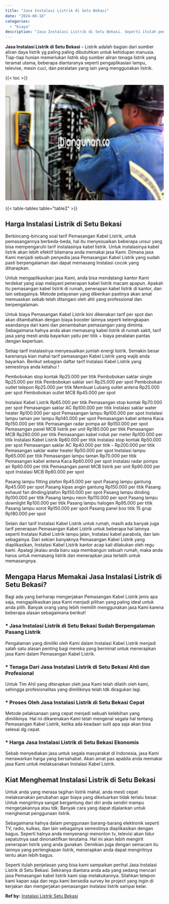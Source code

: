 ```yaml
---
title: "Jasa Instalasi Listrik di Setu Bekasi"
date: "2024-08-18"
categories: 
  - "biaya"
description: "Jasa Instalasi Listrik di Setu Bekasi. Seperti itulah penjelasan yang bisa kami sampaikan perihal Jasa Instalasi Listrik di Setu Bekasi. Sekiranya diantara a..."
---
```


**Jasa Instalasi Listrik di Setu Bekasi** – Listrik adalah bagian dari sumber aliran daya listrik yg paling paling dibutuhkan untuk kehidupan manusia. Tiap-tiap hunian memerlukan listrik sbg sumber aliran tenaga listrik yang teramat utama, beberapa diantaranya seperti pengaplikasian lampu, televise, mesin cuci, dan peralatan yang lain yang menggunakan listrik.

{{< toc >}}

![Jasa Instalasi Listrik di Setu Bekasi](/images/instalasi-listrik-murah24.png)

{{< table-tables table="table2" >}}

## Harga Instalasi Listrik di Setu Bekasi

Berbincang-bincang soal tarif Pemasangan Kabel Listrik, untuk pemasangannya berbeda-beda, hal itu menyesuaikan beberapa unsur yang bisa mempengaruhi tarif instalasinya kabel listrik. Untuk instalasinya kabel listrik akan lebih efektif bilamana anda memakai jasa Kami. Dimana jasa Kami menjadi sebuah penyedia jasa Pemasangan Kabel Listrik yang sudah pasti berpengalaman dan dapat memasang Instalasi cocok yang diharapkan.

Untuk mengaplikasikan jasa Kami, anda bisa mendatangi kantor Kami terdekat yang siap melayani penerapan kabel listrik macam apapun. Apakah itu pemasangan kabel listrik di rumah, penerapan kabel listrik di kantor, dan lain sebagainya. Metode pelayanan yang diberikan pastinya akan amat memuaskan sebab telah ditangani oleh ahli yang professional dan berpengalaman.

Untuk biaya Pemasangan Kabel Listrik kini dikenakan tarif per spot dan akan ditambahkan dengan biaya booster lainnya seperti kelengkapan seandainya dari kami dan penambahan pemasangan yang diminta. Sebagaimana halnya anda akan memasang kabel listrik di rumah sakit, tarif jasa yang mesti anda bayarkan yaitu per titik + biaya peralatan pantas dengan keperluan.

Setiap tarif instalasinya menyesuaikan jumlah energi listrik. Semakin besar karenanya kian mahal tarif pemasangan Kabel Listrik yang wajib anda bayarkan. Berikut sebagian daftar tarif Instalasi Kabel Listrik yang semestinya anda ketahui !

Pembobokan stop kontak Rp25.000 per titik Pembobokan saklar single Rp25.000 per titik Pembobokan saklar seri Rp25.000 per spot Pembobokan outlet telepon Rp25.000 per titik Membuat Lubang outlet antena Rp25.000 per spot Pembobokan outlet MCB Rp45.000 per spot

Instalasi Kabel Listrik Rp65.000 per titik Pemasangan stop kontak Rp70.000 per spot Pemasangan saklar AC Rp100.000 per titik Instalasi saklar water heater Rp100.000 per spot Pemasangan lampu Rp100.000 per spot Instalasi lampu taman per lampu Rp140.000 per spot Pemasangan kabel antena Kaca Rp150.000 per titik Pemasangan radar pompa air Rp150.000 per spot Pemasangan panel MCB listrik per unit Rp180.000 per titik Pemasangan MCB Rp280.000 per titik Pemasangan kabel induk per meter Rp100.000 per titik Instalasi Kabel Listrik Rp60.000 per titik Instalasi stop kontak Rp50.000 per spot Pemasangan saklar AC Rp40.000 per titik – Rp200.000 per titik Pemasangan saklar water heater Rp50.000 per spot Instalasi lampu Rp65.000 per titik Pemasangan lampu taman Rp70.000 per titik Pemasangan kabel antena Kaca Rp60.000 per spot Instalasi radar pompa air Rp60.000 per titik Pemasangan panel MCB listrik per unit Rp90.000 per spot Instalasi MCB Rp60.000 per spot

Pasang lampu fitting plafon Rp45.000 per spot Pasang lampu gantung Rp45.000 per spot Pasang kipas angin gantung Rp150.000 per titik Pasang exhaust fan dinding/plafon Rp150.000 per spot Pasang lampu dinding Rp100.000 per titik Pasang lampu neon Rp110.000 per spot Pasang lampu downlight Rp100.000 per titik Pasang lampu halogen Rp95.000 per titik Pasang lampu sorot Rp150.000 per spot Pasang panel box titik 15 grup Rp180.000 per spot

Selain dari tarif Instalasi Kabel Listrik untuk rumah, masih ada banyak juga tarif penerapan Pemasangan Kabel Listrik untuk beberapa hal lainnya seperti Instalasi Kabel Listrik lampu jalan, Instalasi kabel parabola, dan lain sebagainya. Dari sekian banyaknya Pemasangan Kabel Listrik yang diaplikasikan, Instalasi Kabel Listrik kantor acap kali dilakukan oleh regu kami. Apalagi jikalau anda baru saja membangun sebuah rumah, maka anda harus untuk memasang listrik dan menerapkan jasa terlatih untuk memasangnya.

## Mengapa Harus Memakai Jasa Instalasi Listrik di Setu Bekasi?

Bagi ada yang berharap mengerjakan Pemasangan Kabel Listrik jenis apa saja, mengaplikasikan jasa Kami menjadi pilihan yang paling ideal untuk anda pilih. Banyak orang yang lebih memilih menggunakan jasa Kami karena beberapa alasan sebagaimana berikut!

### \* Jasa Instalasi Listrik di Setu Bekasi Sudah Berpengalaman Pasang Listrik

Pengalaman yang dimiliki oleh Kami dalam Instalasi Kabel Listrik menjadi salah satu alasan penting bagi mereka yang berminat untuk menerapkan jasa Kami dalam Pemasangan Kabel Listrik.

### \* Tenaga Dari Jasa Instalasi Listrik di Setu Bekasi Ahli dan Profesional

Untuk Tim Ahli yang diterapkan oleh jasa Kami telah dilatih oleh kami, sehingga profesionalitas yang dimilikinya telah tdk diragukan lagi.

### \* Proses Oleh Jasa Instalasi Listrik di Setu Bekasi Cepat

Metode pelaksanaan yang cepat menjadi sebuah kelebihan yang dimilikinya. Hal ini dikarenakan Kami telah mengenal segala hal tentang Pemasangan Kabel Listrik, ketika ada keadaan sulit apa saja akan bisa selesai dg cepat.

### \* Harga Jasa Instalasi Listrik di Setu Bekasi Ekonomis

Sebab menyediakan jasa untuk segala masyarakat di Indonesia, jasa Kami menawarkan harga yang bersahabat. Akan amat pas apabila anda memakai jasa Kami untuk melaksanakan Instalasi Kabel Listrik.

## Kiat Menghemat Instalasi Listrik di Setu Bekasi


Untuk anda yang merasa tagihan listrik mahal, anda mesti cepat melaksanakan perubahan agar biaya yang dikeluarkan tidak terlalu besar. Untuk mengiritnya sangat bergantung dari diri anda sendiri mampu mengerjakannya atau tdk. Banyak cara yang dapat dijalankan untuk menghemat penggunaan listrik.

Sebagaimana halnya dalam penggunaan barang-barang elektronik seperti TV, radio, kulkas, dan lain sebagainya semestinya diaplikasikan dengan bagus. Seperti halnya anda menyenangi menonton tv, televisi akan tidur sepatutnya saat dinonaktifkan terutama. Hal ini akan lebih mengirit penerapan listrik yang anda gunakan. Demikian juga dengan semacam itu lainnya yang perlengkapan listrik, menerapkan anda dapat mengiritnya tentu akan lebih bagus.

Seperti itulah penjelasan yang bisa kami sampaikan perihal Jasa Instalasi Listrik di Setu Bekasi. Sekiranya diantara anda ada yang sedang mencari jasa Pemasangan kabel listrik kami siap melakukannya. Silahkan telepon kami kapan saja dan regu kami bersedia survey ke project yang ingin di kerjakan dan mengerjakan pemasangan instalasi listrik sampai kelar.

**Ref by:** [Instalasi Listrik Setu Bekasi](https://id.wikipedia.org/wiki/Instalasi)
